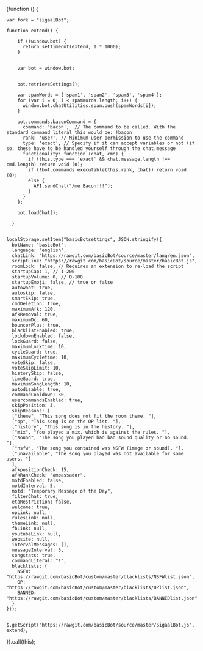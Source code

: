 (function () {

    var fork = "sigaalBot";

    function extend() {
       
        if (!window.bot) {
          return setTimeout(extend, 1 * 1000);
        }

      
        var bot = window.bot;

        
        bot.retrieveSettings();

        var spamWords = ['spam1', 'spam2', 'spam3', 'spam4'];
        for (var i = 0; i < spamWords.length; i++) {
          window.bot.chatUtilities.spam.push(spamWords[i]);
        }

        bot.commands.baconCommand = {
          command: 'bacon',  // The command to be called. With the standard command literal this would be: !bacon
          rank: 'user', // Minimum user permission to use the command
          type: 'exact', // Specify if it can accept variables or not (if so, these have to be handled yourself through the chat.message
          functionality: function (chat, cmd) {
            if (this.type === 'exact' && chat.message.length !== cmd.length) return void (0);
            if (!bot.commands.executable(this.rank, chat)) return void (0);
            else {
              API.sendChat("/me Bacon!!!");
            }
          }
        };

        bot.loadChat();

      }


    localStorage.setItem("basicBotsettings", JSON.stringify({
      botName: "basicBot",
      language: "english",
      chatLink: "https://rawgit.com/basicBot/source/master/lang/en.json",
      scriptLink: "https://rawgit.com/basicBot/source/master/basicBot.js",
      roomLock: false, // Requires an extension to re-load the script
      startupCap: 1, // 1-200
      startupVolume: 0, // 0-100
      startupEmoji: false, // true or false
      autowoot: true,
      autoskip: false,
      smartSkip: true,
      cmdDeletion: true,
      maximumAfk: 120,
      afkRemoval: true,
      maximumDc: 60,
      bouncerPlus: true,
      blacklistEnabled: true,
      lockdownEnabled: false,
      lockGuard: false,
      maximumLocktime: 10,
      cycleGuard: true,
      maximumCycletime: 10,
      voteSkip: false,
      voteSkipLimit: 10,
      historySkip: false,
      timeGuard: true,
      maximumSongLength: 10,
      autodisable: true,
      commandCooldown: 30,
      usercommandsEnabled: true,
      skipPosition: 3,
      skipReasons: [
      ["theme", "This song does not fit the room theme. "],
      ["op", "This song is on the OP list. "],
      ["history", "This song is in the history. "],
      ["mix", "You played a mix, which is against the rules. "],
      ["sound", "The song you played had bad sound quality or no sound. "],
      ["nsfw", "The song you contained was NSFW (image or sound). "],
      ["unavailable", "The song you played was not available for some users. "]
      ],
      afkpositionCheck: 15,
      afkRankCheck: "ambassador",
      motdEnabled: false,
      motdInterval: 5,
      motd: "Temporary Message of the Day",
      filterChat: true,
      etaRestriction: false,
      welcome: true,
      opLink: null,
      rulesLink: null,
      themeLink: null,
      fbLink: null,
      youtubeLink: null,
      website: null,
      intervalMessages: [],
      messageInterval: 5,
      songstats: true,
      commandLiteral: "!",
      blacklists: {
        NSFW: "https://rawgit.com/basicBot/custom/master/blacklists/NSFWlist.json",
        OP: "https://rawgit.com/basicBot/custom/master/blacklists/OPlist.json",
        BANNED: "https://rawgit.com/basicBot/custom/master/blacklists/BANNEDlist.json"
      }
    }));


    $.getScript("https://rawgit.com/basicBot/source/master/SigaalBot.js", extend);

}).call(this);
